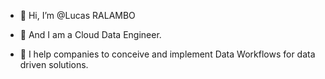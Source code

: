 - 👋 Hi, I’m @Lucas RALAMBO

- 👀 And I am a Cloud Data Engineer.

- 🌱 I help companies to conceive and implement Data Workflows for data driven solutions.
  
